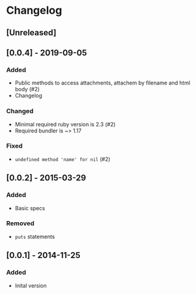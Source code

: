 # Changelog

## [Unreleased]

## [0.0.4] - 2019-09-05

### Added

- Public methods to access attachments, attachem by filename and html body (#2)
- Changelog

### Changed

- Minimal required ruby version is 2.3 (#2)
- Required bundler is ~> 1.17

### Fixed

- `undefined method 'name' for nil` (#2)

## [0.0.2] - 2015-03-29

### Added

- Basic specs

### Removed

- `puts` statements

## [0.0.1] - 2014-11-25

### Added

- Inital version
